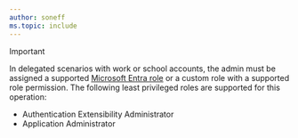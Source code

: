 ```yaml
---
author: soneff
ms.topic: include
---
```


> [!IMPORTANT]
> In delegated scenarios with work or school accounts, the admin must be assigned a supported [Microsoft Entra role](/entra/identity/role-based-access-control/permissions-reference?toc=%2Fgraph%2Ftoc.json) or a custom role with a supported role permission. The following least privileged roles are supported for this operation:
> - Authentication Extensibility Administrator
> - Application Administrator